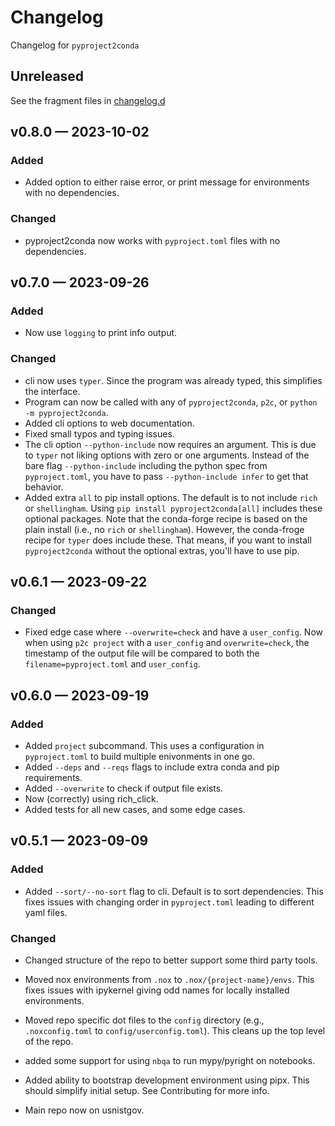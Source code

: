 <!-- markdownlint-disable MD024 -->
<!-- markdownlint-disable MD013 -->
<!-- prettier-ignore-start -->

# Changelog

Changelog for `pyproject2conda`

## Unreleased

[changelog.d]: https://github.com/usnistgov/pyproject2conda/tree/main/changelog.d

See the fragment files in [changelog.d]

<!-- prettier-ignore-end -->

<!-- markdownlint-enable MD013 -->

<!-- scriv-insert-here -->

## v0.8.0 — 2023-10-02

### Added

- Added option to either raise error, or print message for environments with no
  dependencies.

### Changed

- pyproject2conda now works with `pyproject.toml` files with no dependencies.

## v0.7.0 — 2023-09-26

### Added

- Now use `logging` to print info output.

### Changed

- cli now uses `typer`. Since the program was already typed, this simplifies the
  interface.
- Program can now be called with any of `pyproject2conda`, `p2c`, or
  `python -m pyproject2conda`.
- Added cli options to web documentation.
- Fixed small typos and typing issues.
- The cli option `--python-include` now requires an argument. This is due to
  `typer` not liking options with zero or one arguments. Instead of the bare
  flag `--python-include` including the python spec from `pyproject.toml`, you
  have to pass `--python-include infer` to get that behavior.
- Added extra `all` to pip install options. The default is to not include `rich`
  or `shellingham`. Using `pip install pyproject2conda[all]` includes these
  optional packages. Note that the conda-forge recipe is based on the plain
  install (i.e., no `rich` or `shellingham`). However, the conda-froge recipe
  for `typer` does include these. That means, if you want to install
  `pyproject2conda` without the optional extras, you'll have to use pip.

## v0.6.1 — 2023-09-22

### Changed

- Fixed edge case where `--overwrite=check` and have a `user_config`. Now when
  using `p2c project` with a `user_config` and `overwrite=check`, the timestamp
  of the output file will be compared to both the `filename=pyproject.toml` and
  `user_config`.

## v0.6.0 — 2023-09-19

### Added

- Added `project` subcommand. This uses a configuration in `pyproject.toml` to
  build multiple enivonments in one go.
- Added `--deps` and `--reqs` flags to include extra conda and pip requirements.
- Added `--overwrite` to check if output file exists.
- Now (correctly) using rich_click.
- Added tests for all new cases, and some edge cases.

## v0.5.1 — 2023-09-09

### Added

- Added `--sort/--no-sort` flag to cli. Default is to sort dependencies. This
  fixes issues with changing order in `pyproject.toml` leading to different yaml
  files.

### Changed

- Changed structure of the repo to better support some third party tools.
- Moved nox environments from `.nox` to `.nox/{project-name}/envs`. This fixes
  issues with ipykernel giving odd names for locally installed environments.
- Moved repo specific dot files to the `config` directory (e.g.,
  `.noxconfig.toml` to `config/userconfig.toml`). This cleans up the top level
  of the repo.
- added some support for using `nbqa` to run mypy/pyright on notebooks.
- Added ability to bootstrap development environment using pipx. This should
  simplify initial setup. See Contributing for more info.

- Main repo now on usnistgov.
